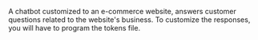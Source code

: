 A chatbot customized to an e-commerce website, answers customer questions related to the website's business.   To customize the responses, you will have to program the tokens file.   
